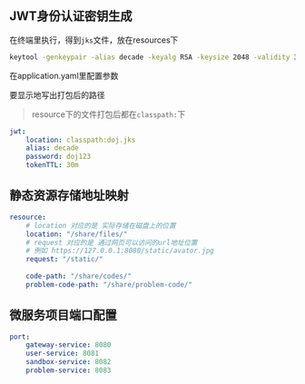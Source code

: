 ## JWT身份认证密钥生成

在终端里执行，得到`jks`文件，放在resources下

```sh
keytool -genkeypair -alias decade -keyalg RSA -keysize 2048 -validity 365 -keypass doj123 -keystore doj.jks
```

在application.yaml里配置参数

要显示地写出打包后的路径

> resource下的文件打包后都在`classpath:`下

```yaml
jwt:
    location: classpath:doj.jks
    alias: decade
    password: doj123
    tokenTTL: 30m
```

## 静态资源存储地址映射

```yaml
resource:
	# location 对应的是 实际存储在磁盘上的位置
    location: "/share/files/"
    # request 对应的是 通过网页可以访问的url地址位置
    # 例如 https://127.0.0.1:8080/static/avator.jpg
    request: "/static/"
	
    code-path: "/share/codes/"
    problem-code-path: "/share/problem-code/"
```

## 微服务项目端口配置

```yaml
port:
    gateway-service: 8080
    user-service: 8081
    sandbox-service: 8082
    problem-service: 8083
```
